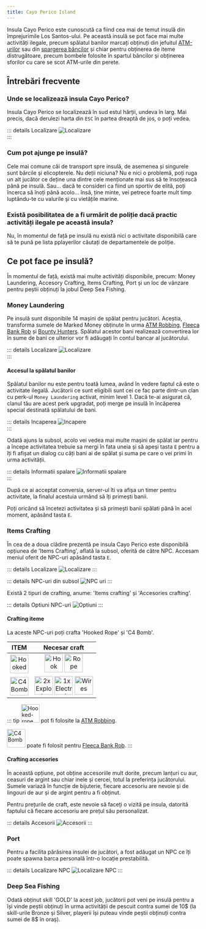 ```yaml
---
title: Cayo Perico Island
---
```


Insula Cayo Perico este cunoscută ca fiind cea mai de temut insulă din împrejurimile Los Santos-ului. Pe această insulă se pot face mai multe activități ilegale, precum spălatul banilor marcați obținuți din jefuitul [ATM-urilor](./robberies/atm-robbery.md) sau din [spargerea bâncilor](./robberies/fleeca-bank-robbery.md) și chiar pentru obținerea de iteme distrugătoare, precum bombele folosite în spartul băncilor și obținerea sforilor cu care se scot ATM-urile din perete.

## Întrebări frecvente

### Unde se localizează insula Cayo Perico?

Insula Cayo Perico se localizează în sud estul hărții, undeva în larg. Mai precis, dacă derulezi harta din `ESC` în partea dreaptă de jos, o poți vedea.

::: details Localizare
 <Image src="https://i.imgur.com/3XX88Kg.png" alt="Localizare" />  
:::

### Cum pot ajunge pe insulă?

Cele mai comune căi de transport spre insulă, de asemenea și singurele sunt bărcile și elicopterele. Nu deții niciuna? Nu e nici o problemă, poți ruga un alt jucător ce deține una dintre cele menționate mai sus să te însoțească până pe insulă. Sau... dacă te consideri ca fiind un sportiv de elită, poți încerca să înoți până acolo... însă, ține minte, vei petrece foarte mult timp luptându-te cu valurile și cu vietățile marine.

### Există posibilitatea de a fi urmărit de poliție dacă practic activități ilegale pe această insula?

Nu, în momentul de față pe insulă nu există nici o activitate disponibilă care să te pună pe lista pplayerilor căutați de departamentele de poliție.

## Ce pot face pe insulă?

În momentul de față, există mai multe activități disponibile, precum: Money Laundering, Accesory Crafting, Items Crafting, Port și un loc de vânzare pentru peștii obținuți la jobul Deep Sea Fishing.

### Money Laundering

Pe insulă sunt disponibile 14 mașini de spălat pentru jucători. Aceștia, transforma sumele de Marked Money obținute în urma [ATM Robbing](./robberies/atm-robbery.md), [Fleeca Bank Rob](./robberies/fleeca-bank-robbery.md) și [Bounty Hunters](../events/bounty-hunters.md). Spălatul acestor bani realizează convertirea lor în sume de bani ce ulterior vor fi adăugați în contul bancar al jucătorului.

::: details Localizare
<Image src="https://i.imgur.com/HIaELoY.png" alt="Localizare" />  
:::

#### Accesul la spălatul banilor

Spălatul banilor nu este pentru toată lumea, având în vedere faptul că este o activitate ilegală. Jucătorii ce sunt eligibili sunt cei ce fac parte dintr-un clan cu perk-ul `Money Laundering` activat, minim level 1. Dacă te-ai asigurat că, clanul tău are acest perk upgradat, poți merge pe insulă în încăperea special destinată spălatului de bani. 

::: details Incaperea
<Image src="https://i.imgur.com/kzEMHO0.png" alt="Incapere" />  
:::

Odată ajuns la subsol, acolo vei vedea mai multe mașini de spălat iar pentru a începe activitatea trebuie sa mergi în fata uneia și să apeși tasta `E` pentru a îți fi afișat un dialog cu câți bani ai de spălat și suma pe care o vei primi în urma activității.

::: details Informatii spalare
<Image src="https://i.imgur.com/DkBEPwL.png" alt="Informatii spalare" />  
:::

După ce ai acceptat conversia, server-ul îti va afișa un timer pentru activitate, la finalul acestuia urmând să îți primești banii.

Poți oricând să încetezi activitatea și să primești banii spălati până în acel moment, apăsând tasta `E`.

### Items Crafting
În cea de a doua clădire prezentă pe insula Cayo Perico este disponibilă opțiunea de 'Items Crafting', aflată la subsol, oferită de către NPC. Accesam meniul oferit de NPC-uri apăsând tasta `E`.

::: details Localizare
<Image src="https://i.imgur.com/gr5Ip2k.png" alt="Localizare" /> 
:::

::: details NPC-uri din subsol
<Image src="https://i.imgur.com/zgwsxfd.png" alt="NPC uri" /> 
:::

Există 2 tipuri de crafting, anume: 'Items crafting' și 'Accesories crafting'.

::: details Optiuni NPC-uri
<Image src="https://i.imgur.com/MEEQz1u.png" alt="Optiuni" /> 
:::

#### Crafting iteme

La aceste NPC-uri poți crafta 'Hooked Rope' și 'C4 Bomb'.

| ITEM   | Necesar craft | 
| :-----------: | :-----------: |
| <Image src="https://i.imgur.com/OQ1GppJ.png" alt="Hooked-rope" width="48" label="Hooked Rope" />  |  <Image src="https://i.imgur.com/UXt9NNT.png" alt="Hook" width="48" label="Hook" /> <Image src="https://i.imgur.com/GarEQ1P.png" alt="Rope" width="48" label="Rope" /> |
| <Image src="https://i.imgur.com/5mitctQ.png" alt="C4 Bomb" width="48" label="C4 Bomb" /> | <Image src="https://i.imgur.com/BijpevO.png" alt="2x Explosive" width="48" label="2x Explosive" /> <Image src="https://i.imgur.com/hMMK1SU.png" alt="1x Electronic keyboard" width="48" label="1x Electronic keyboard" /> <Image src="https://i.imgur.com/C6Pj7yU.png" alt="Wires" width="48" label="Wires" /> | 

::: tip
<Image src="https://i.imgur.com/OQ1GppJ.png" alt="Hooked-rope" width="48" label="Hooked Rope" /> pot fi folosite la [ATM Robbing](./robberies/atm-robbery.md).

<Image src="https://i.imgur.com/5mitctQ.png" alt="C4 Bomb" width="48" label="C4 Bomb" /> poate fi folosit pentru [Fleeca Bank Rob](./robberies/fleeca-bank-robbery.md).
:::

#### Crafting accesories

În această opțiune, pot obține accesoriile mult dorite, precum lanțuri cu aur, ceasuri de argint sau chiar inele și cercei, totul la preferința jucătorului. Sumele variază în funcție de bijuterie, fiecare accesoriu are nevoie și de lingouri de aur și de argint pentru a fi obținut.

Pentru prețurile de craft, este nevoie să faceți o vizită pe insula, datorită faptului că fiecare accesoriu are prețul său personalizat.

::: details Accesorii
<Image src="https://i.imgur.com/UnwX5Un.png" alt="Accesorii" />
:::

### Port

Pentru a facilita părăsirea insulei de jucători, a fost adăugat un NPC ce îți poate spawna barca personală într-o locație prestabilită. 

::: details Localizare NPC
<Image src="https://i.imgur.com/3w4wfUo.png" alt="Localizare NPC" />
:::

### Deep Sea Fishing

Odată obținut skill 'GOLD' la acest job, jucătorii pot veni pe insulă pentru a își vinde peștii obținuți în urma activității de pescuit contra sumei de 10$ (la skill-urile Bronze și Silver, playerii își puteau vinde peștii obținuți contra sumei de 8$ în oraș).
